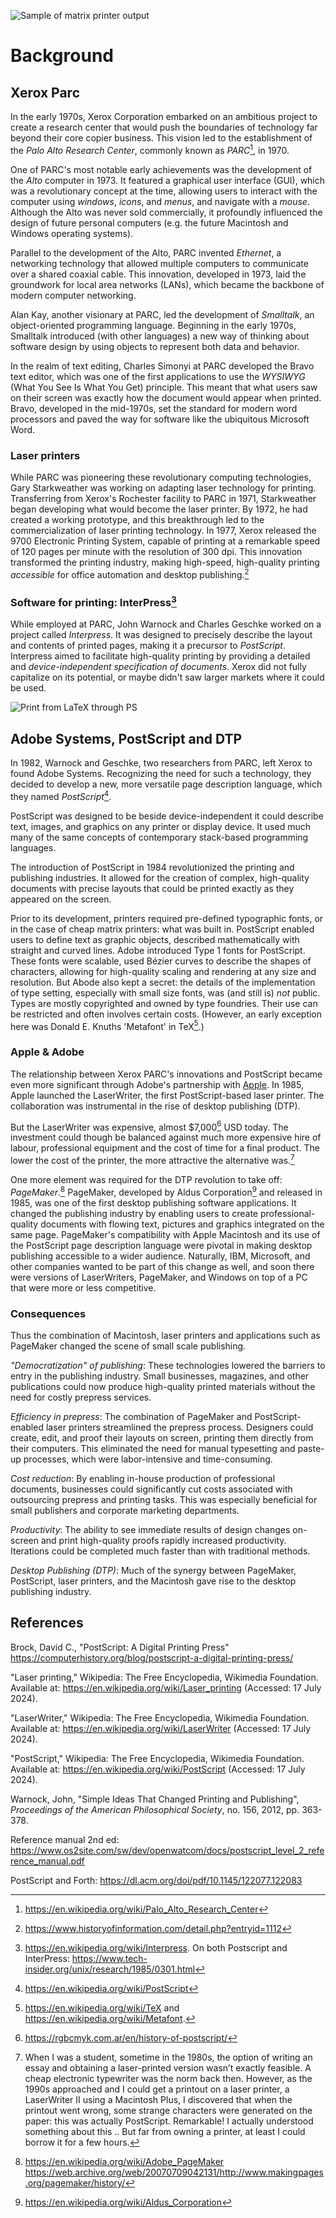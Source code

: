 ![Sample of matrix printer output](../assets/images/matrixprint.png)

# Background

## Xerox Parc

In the early 1970s, Xerox Corporation embarked on an ambitious
project to create a research center that would push the
boundaries of technology far beyond their core copier business.
This vision led to the establishment of the
*Palo Alto Research Center*, commonly known as *PARC*[^parc],
in 1970.

One of PARC's most notable early achievements was the development
of the *Alto* computer in 1973. It featured a graphical user 
interface (GUI), which was a revolutionary concept at the time,
allowing users to interact with the computer using *windows*,
*icons*, and *menus*, and navigate with a *mouse*. Although
the Alto was never sold commercially, it profoundly influenced
the design of future personal computers (e.g. the future Macintosh
and Windows operating systems).

Parallel to the development of the Alto, PARC invented *Ethernet*,
a networking technology that allowed multiple computers to
communicate over a shared coaxial cable. This innovation,
developed in 1973, laid the groundwork for local area networks
(LANs), which became the backbone of modern computer networking.

Alan Kay, another visionary at PARC, led the development of
*Smalltalk*, an object-oriented programming language. Beginning
in the early 1970s, Smalltalk introduced (with other languages)
a new way of thinking about software design by using objects
to represent both data and behavior.

In the realm of text editing, Charles Simonyi at PARC developed
the Bravo text editor, which was one of the first applications
to use the *WYSIWYG* (What You See Is What You Get) principle.
This meant that what users saw on their screen was exactly how
the document would appear when printed. Bravo, developed in the
mid-1970s, set the standard for modern word processors and paved
the way for software like the ubiquitous Microsoft Word.

[^parc]: https://en.wikipedia.org/wiki/Palo_Alto_Research_Center


### Laser printers

While PARC was pioneering these revolutionary computing technologies,
Gary Starkweather was working on adapting laser technology for
printing. Transferring from Xerox's Rochester facility to PARC
in 1971, Starkweather began developing what would become the
laser printer. By 1972, he had created a working prototype, and
this breakthrough led to the commercialization of laser printing
technology. In 1977, Xerox released the 9700 Electronic Printing
System, capable of printing at a remarkable speed of 120 pages
per minute with the resolution of 300 dpi. This innovation
transformed the printing industry, making high-speed, high-quality
printing *accessible* for office automation and desktop
publishing.[^printer]

[^printer]: https://www.historyofinformation.com/detail.php?entryid=1112

### Software for printing: InterPress[^interpress]

While employed at PARC, John Warnock and Charles Geschke worked
on a project called *Interpress*. It was designed to precisely
describe the layout and contents of printed pages, making it a
precursor to *PostScript*. Interpress aimed to facilitate
high-quality printing by providing a detailed and
*device-independent specification of documents*.
Xerox did not fully capitalize on its potential, or maybe
didn't saw larger markets where it could be used.

[^interpress]: https://en.wikipedia.org/wiki/Interpress.
On both Postscript and InterPress:
https://www.tech-insider.org/unix/research/1985/0301.html

![Print from LaTeX through PS](../assets/images/ps.png)

## Adobe Systems, PostScript and DTP

In 1982, Warnock and Geschke, two researchers from PARC,
left Xerox to found Adobe Systems. Recognizing the need for
such a technology, they decided to develop a new, more versatile
page description language, which they named *PostScript*[^ps].

[^ps]: https://en.wikipedia.org/wiki/PostScript

PostScript was designed to be beside device-independent it could
describe text, images, and graphics on any printer or display
device. It used much many of the same concepts of contemporary
stack-based programming languages.

The introduction of PostScript in 1984 revolutionized the printing
and publishing industries. It allowed for the creation of complex,
high-quality documents with precise layouts that could be printed
exactly as they appeared on the screen.

Prior to its development, printers required pre-defined typographic
fonts, or in the case of cheap matrix printers: what was built in.
PostScript enabled users to define text as graphic objects,
described mathematically with straight and curved lines.
Adobe introduced Type 1 fonts for PostScript. These fonts were
scalable, used Bézier curves to describe the shapes of characters,
allowing for high-quality scaling and rendering at any size and
resolution. But Abode also kept a secret: the details of the
implementation of type setting, especially with small size fonts,
was (and still is) *not* public. Types are mostly copyrighted and
owned by type foundries. Their use can be restricted and often
involves certain costs. (However, an early exception here was Donald
E. Knuths 'Metafont' in TeX[^tex].)

[^tex]: https://en.wikipedia.org/wiki/TeX and
https://en.wikipedia.org/wiki/Metafont.


### Apple & Adobe

The relationship between Xerox PARC's innovations and PostScript
became even more significant through Adobe's partnership with
[Apple](APPLE.md). In 1985, Apple launched the LaserWriter, the
first PostScript-based laser printer. The collaboration was
instrumental in the rise of desktop publishing (DTP).

But the LaserWriter was expensive, almost $7,000[^hist] USD today.
The investment could though be balanced against much more expensive
hire of labour, professional equipment and the cost of time
for a final product. The lower the cost of the printer, the
more attractive the alternative was.[^sidenote]

One more element was required for the DTP revolution to take off:
*PageMaker*.[^pagemaker] PageMaker, developed by Aldus
Corporation[^aldus] and released in 1985, was one of the
first desktop publishing software applications. It changed the
publishing industry by enabling users to create professional-quality
documents with flowing text, pictures and graphics integrated
on the same page. PageMaker's compatibility with Apple Macintosh
and its use of the PostScript page description language were
pivotal in making desktop publishing accessible to a wider audience.
Naturally, IBM, Microsoft, and other companies wanted to be
part of this change as well, and soon there were versions of
LaserWriters, PageMaker, and Windows on top of a PC that
were more or less competitive.

[^sidenote]: When I was a student, sometime in the 1980s,
the option of writing an essay and obtaining a laser-printed
version wasn’t exactly feasible. A cheap electronic typewriter
was the norm back then. However, as the 1990s approached and
I could get a printout on a laser printer, a LaserWriter II
using a Macintosh Plus, I discovered that when the printout
went wrong, some strange characters were generated on the
paper: this was actually PostScript. Remarkable! I actually
understood something about this .. But far from owning a
printer, at least I could borrow it for a few hours.

[^hist]: https://rgbcmyk.com.ar/en/history-of-postscript/
[^pagemaker]: https://en.wikipedia.org/wiki/Adobe_PageMaker
https://web.archive.org/web/20070709042131/http://www.makingpages.org/pagemaker/history/
[^aldus]: https://en.wikipedia.org/wiki/Aldus_Corporation


### Consequences

Thus the combination of Macintosh, laser printers and applications
such as PageMaker changed the scene of small scale publishing.

*"Democratization" of publishing*: These technologies lowered the
barriers to entry in the publishing industry. Small businesses,
magazines, and other publications could now produce high-quality
printed materials without the need for costly prepress services.

*Efficiency in prepress*: The combination of PageMaker and
PostScript-enabled laser printers streamlined the prepress
process. Designers could create, edit, and proof their layouts
on screen, printing them directly from their computers. This
eliminated the need for manual typesetting and paste-up
processes, which were labor-intensive and time-consuming.

*Cost reduction*: By enabling in-house production of professional
documents, businesses could significantly cut costs associated
with outsourcing prepress and printing tasks. This was especially
beneficial for small publishers and corporate marketing departments.

*Productivity*: The ability to see immediate results of
design changes on-screen and print high-quality proofs rapidly
increased productivity. Iterations could be completed much faster
than with traditional methods.

*Desktop Publishing (DTP)*: Much of the synergy between PageMaker,
PostScript, laser printers, and the Macintosh gave rise to
the desktop publishing industry.


## References

Brock, David C., "PostScript: A Digital Printing Press"
https://computerhistory.org/blog/postscript-a-digital-printing-press/

"Laser printing," Wikipedia: The Free Encyclopedia, Wikimedia Foundation. Available at: https://en.wikipedia.org/wiki/Laser_printing (Accessed: 17 July 2024).

"LaserWriter," Wikipedia: The Free Encyclopedia, Wikimedia Foundation. Available at: https://en.wikipedia.org/wiki/LaserWriter  (Accessed: 17 July 2024).

"PostScript," Wikipedia: The Free Encyclopedia, Wikimedia Foundation. Available at: https://en.wikipedia.org/wiki/PostScript (Accessed: 17 July 2024).

Warnock, John, "Simple Ideas That Changed Printing and Publishing", *Proceedings of the American Philosophical Society*, no. 156, 2012, pp. 363-378.

Reference manual 2nd ed:
https://www.os2site.com/sw/dev/openwatcom/docs/postscript_level_2_reference_manual.pdf

PostScript and Forth:
https://dl.acm.org/doi/pdf/10.1145/122077.122083

